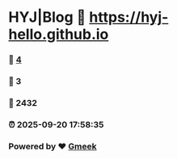 # HYJ|Blog :link: https://hyj-hello.github.io 
### :page_facing_up: [4](https://hyj-hello.github.io/tag.html) 
### :speech_balloon: 3 
### :hibiscus: 2432 
### :alarm_clock: 2025-09-20 17:58:35 
### Powered by :heart: [Gmeek](https://github.com/Meekdai/Gmeek)
